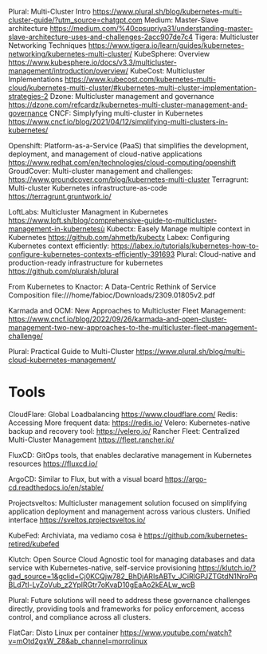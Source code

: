 Plural: Multi-Cluster Intro
https://www.plural.sh/blog/kubernetes-multi-cluster-guide/?utm_source=chatgpt.com
Medium: Master-Slave architecture
https://medium.com/%40cpsupriya31/understanding-master-slave-architecture-uses-and-challenges-2acc907de7c4
Tigera: Multicluster Networking Techniques
https://www.tigera.io/learn/guides/kubernetes-networking/kubernetes-multi-cluster/
KubeSphere: Overview https://www.kubesphere.io/docs/v3.3/multicluster-management/introduction/overview/
KubeCost: Multicluster Implementations
https://www.kubecost.com/kubernetes-multi-cloud/kubernetes-multi-cluster/#kubernetes-multi-cluster-implementation-strategies-2
Dzone: Multicluster management and governance
https://dzone.com/refcardz/kubernetes-multi-cluster-management-and-governance
CNCF: Simplyfying multi-cluster in Kubernetes
https://www.cncf.io/blog/2021/04/12/simplifying-multi-clusters-in-kubernetes/

Openshift: Platform-as-a-Service (PaaS) that simplifies the development, deployment, and management of cloud-native applications
https://www.redhat.com/en/technologies/cloud-computing/openshift
GroudCover: Multi-cluster management and challenges:
https://www.groundcover.com/blog/kubernetes-multi-cluster
Terragrunt: Multi-cluster Kubernetes infrastructure-as-code
https://terragrunt.gruntwork.io/

LoftLabs: Multicluster Managment in Kubernetes
https://www.loft.sh/blog/comprehensive-guide-to-multicluster-management-in-kubernetesù
Kubectx: Easely Manage multiple context in Kubernetes
https://github.com/ahmetb/kubectx
Labex: Configuring Kubernetes context efficiently:
https://labex.io/tutorials/kubernetes-how-to-configure-kubernetes-contexts-efficiently-391693
Plural: Cloud-native and production-ready infrastructure for kubernetes
https://github.com/pluralsh/plural

From Kubernetes to Knactor:
A Data-Centric Rethink of Service Composition
file:///home/fabioc/Downloads/2309.01805v2.pdf

Karmada and OCM: New Approaches to Multicluster Fleet Management:
https://www.cncf.io/blog/2022/09/26/karmada-and-open-cluster-management-two-new-approaches-to-the-multicluster-fleet-management-challenge/

Plural: Practical Guide to Multi-Cluster
https://www.plural.sh/blog/multi-cloud-kubernetes-management/

# Tools 
CloudFlare: Global Loadbalancing
https://www.cloudflare.com/
Redis: Accessing More frequent data: 
https://redis.io/
Velero: Kubernetes-native backup and recovery tool:
https://velero.io/
Rancher Fleet: Centralized Multi-Cluster Management
https://fleet.rancher.io/

FluxCD: GitOps tools, that enables declarative management in Kubernetes resources
https://fluxcd.io/

ArgoCD: Similar to Flux, but with a visual board
https://argo-cd.readthedocs.io/en/stable/

Projectsveltos: Multicluster management solution focused on simplifying application deployment and management across various clusters. Unified interface
https://sveltos.projectsveltos.io/

KubeFed: Archiviata, ma vediamo cosa è
https://github.com/kubernetes-retired/kubefed

Klutch: Open Source Cloud Agnostic tool for managing databases and data service with Kubernetes-native, self-service provisioning
https://klutch.io/?gad_source=1&gclid=Cj0KCQjw782_BhDjARIsABTv_JCiRlGPJZTGtdN1NroPqBLd7tl-LyZoVub_z2YplRGtr7oKvaD10gEaAo2kEALw_wcB

Plural:
Future solutions will need to address these governance challenges directly, providing tools and frameworks for policy enforcement, access control, and compliance across all clusters.

FlatCar: Disto Linux per container
https://www.youtube.com/watch?v=mOtd2gxW_Z8&ab_channel=morrolinux